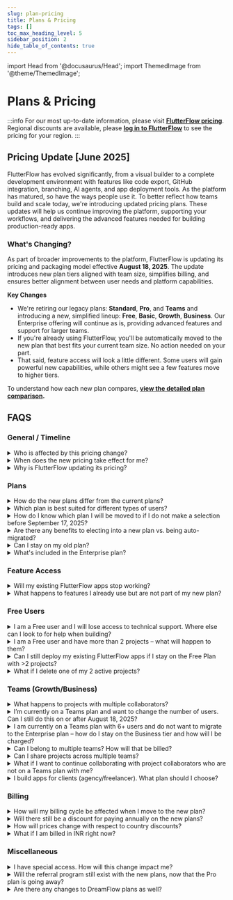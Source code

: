 ```yaml
---
slug: plan-pricing
title: Plans & Pricing
tags: []
toc_max_heading_level: 5
sidebar_position: 2
hide_table_of_contents: true
---
```


import Head from '@docusaurus/Head';
import ThemedImage from '@theme/ThemedImage';

<Head>
  <link rel="stylesheet" href="/css/table_style.css" />
</Head>

# Plans & Pricing
:::info
For our most up-to-date information, please visit **[FlutterFlow pricing](https://flutterflow.io/pricing)**.
Regional discounts are available, please **[log in to FlutterFlow](https://app.flutterflow.io/)** to see the pricing for your region.
:::

## Pricing Update [June 2025]

FlutterFlow has evolved significantly, from a visual builder to a complete development environment with features like code export, GitHub integration, branching, AI agents, and app deployment tools. As the platform has matured, so have the ways people use it. To better reflect how teams build and scale today, we're introducing updated pricing plans. These updates will help us continue improving the platform, supporting your workflows, and delivering the advanced features needed for building production-ready apps.


### What's Changing?

As part of broader improvements to the platform, FlutterFlow is updating its pricing and packaging model effective **August 18, 2025**. The update introduces new plan tiers aligned with team size, simplifies billing, and ensures better alignment between user needs and platform capabilities.

**Key Changes**

- We're retiring our legacy plans: **Standard**, **Pro**, and **Teams** and introducing a new, simplified lineup: **Free**, **Basic**, **Growth**, **Business**. Our Enterprise offering will continue as is, providing advanced features and support for larger teams.
- If you're already using FlutterFlow, you'll be automatically moved to the new plan that best fits your current team size. No action needed on your part.
- That said, feature access will look a little different. Some users will gain powerful new capabilities, while others might see a few features move to higher tiers.


To understand how each new plan compares, **[view the detailed plan comparison](new-pricing-comparison.md).**



## FAQS

### General / Timeline

<details>
<summary>
Who is affected by this pricing change?
</summary>
<p>
All current Free, Standard, Pro, and Teams plan users will move to the new structure.

Enterprise customers on custom contracts are not affected by these changes.

</p>
</details>

<details>
<summary>
When does the new pricing take effect for me?
</summary>
<p>
- For new users, the pricing and packaging will apply immediately on August 18, 2025. After this date, no legacy plans (Standard, Pro, Teams) can be purchased or updated.
- For existing Free, Standard, Pro, and Teams plan users, billing and feature access will remain unchanged during a **30-day transition period** where you will have the ability to elect into a new plan. On September 17, 2025, your account will be moved to one of the new plans if no action is taken.
  - **Important exception:** If you're currently on a Teams plan, you will no longer be able to use your team features on personal projects starting August 18, 2025. To maintain existing Teams plan feature access on those projects, you must either:
    - Move your personal projects into your Team, or
    - Convert your current Teams plan to a new Growth or Business plan and purchase a separate Basic plan for your personal work.

- **Note:** All plan updates will take effect at 12:00 AM local time on the specified effective date.
<div style={{maxWidth: '800px', margin: '0 auto'}}>
  <ThemedImage
    alt="Pricing Update Timeline - 2025"
    sources={{
      light: require('./imgs/pricing-timeline-2025-light.png').default,
      dark: require('./imgs/pricing-timeline-2025-dark.png').default,
    }}
  />
</div>
</p>
</details>

<details>
<summary>
Why is FlutterFlow updating its pricing?
</summary>
<p>
When we launched FlutterFlow, we had one goal: make it radically easier to build beautiful, powerful digital products. Four years later, we’re a full development platform that goes from idea to app store. We now have collaboration features, AI tools, lots of integrations, branching, development environments, and more, built in.

Now our plans are evolving to reflect that growth. We’ve introduced new features across every tier and restructured our plans to better align with the way people build today and how their needs change as they move from MVP to scaling production apps.

</p>
</details>

### Plans

<details>
<summary>
How do the new plans differ from the current plans?
</summary>
<p>
The new plans introduce pricing by team size and more structured feature access to support different types of users and teams as they grow.
</p>
<p>Key changes include:</p>
<ul>
  <li>New plan tiers based on team size, with clearer limits of number of developers that can work together.</li>
  <li>Collaboration solely at the team level, to support scalable workflows and controls.</li>
  <li>Updated feature access, with certain advanced features now only available in higher tiers.</li>
  <li>Plan-based Support levels, with availability varying by plan.</li>
  <li>Revised pricing structure, with updated USD and INR rates.</li>
</ul>
<p>
For a detailed comparison of the current and new plans, including feature breakdown and pricing, please see the **[Detailed Plan Changes](new-pricing-comparison.md)** table above.
</p>
</details>

<details>
<summary>
Which plan is best suited for different types of users?
</summary>
<p>The tiers are designed as a general guide to help highlight which plans tend to work best for different types of use cases, but we know that every user’s needs are different and you’re always welcome to choose the one that works best for you. That said, here’s how we generally recommend thinking about the tiers based on common usage patterns:</p>
<ul>
  <li><strong>Free:</strong> App builders learning and prototyping.</li>
  <li><strong>Basic:</strong> Independent builders shipping production-ready apps.</li>
  <li><strong>Growth:</strong> Solo developers or small teams needing advanced functionality.</li>
  <li><strong>Business:</strong> Established teams (3–5 users) ready for advanced development workflows.</li>
  <li><strong>Enterprise:</strong> Larger teams needing advanced security, governance, and collaboration features.</li>
</ul>
</details>

<details>
<summary>
How do I know which plan I will be moved to if I do not make a selection before September 17, 2025?
</summary>
<p>
If you do not make a selection during the election period (August 18, 2025 - September 17, 2025), your new plan will be automatically determined based on your current **team size**. For example:
</p>
<ul>
  <li>Users on the Free plan will remain in the Free plan, but with new feature restrictions.</li>
  <li>Solo users in Standard will move to the **Basic** plan.</li>
  <li>Pro plan users and Teams of 2 will move to the **Growth** plan.</li>
  <li>Teams of 3-5 will move to the **Business** plan.</li>
  <li>Teams with 6+ users will move to the Business plan and retain their current seat count as of September 17, 2025 for up to 12 months. During this period, no additional seats can be added. After 12 months, you will need to upgrade to an Enterprise plan to continue building with more than 5 team seats.</li>
  <ul><li>We highly encourage you to begin evaluating your team’s resourcing and expansion needs early, as this plan will not support usage growth beyond the feature limits of the Business tier. Early planning and engaging with our sales team can help ensure a smooth migration, avoid disruption, and prevent any risk of project or data access issues at the 12-month cut-off. To start the conversation, please reach out to <a href="mailto:sales@flutterflow.io">sales@flutterflow.io</a> to explore the best solution package for your team.</li></ul>
  <li>Expert Agencies (approved via <a href="https://contra.com/opportunity/rWlmk2Yv-become-a-flutter-flow-agency">**Contra**</a>) will move to the <strong>Business</strong> plan with Agencies Expansion included.</li>
</ul>
<p>

</p>
<p>
We’ll notify you directly in the app and by email before the September 17, 2025 migration, so you’ll have a chance to review or adjust your plan if needed. If you’re unsure, contact us and we’ll help you confirm your new plan
</p>
</details>

<details>
<summary>
Are there any benefits to electing into a new plan vs. being auto-migrated?
</summary>
<p>
Yes! By proactively choosing to move to any of the new plans with annual billing during the election period (before September 17, 2025), you will receive **20% off your first year**.
</p>
</details>

<details>
<summary>
Can I stay on my old plan?
</summary>
<p>
No. All existing plans will be retired on September 17, 2025, and users will be automatically transitioned to the new plans based on their current team size. This helps us simplify billing, improve feature alignment, and deliver a more consistent experience across all teams.
</p>
<p>
If you’re currently a paying user and would prefer not to be part of the migration to one of the new paid plans, you have two paths:
</p>
<ul>
  <li>**Continue building on the Free plan**: you can downgrade your plan to Free, where you will be able to view, edit, and run any 2 existing projects of your choosing inside the editor, but paid‑tier features, deployments, and team seats will be disabled until you upgrade.</li>
  <li>**Export your code**: download the full Flutter source and assets for each project before September 17, 2025 and continue building locally to retain full ownership of your codebase.</li>
</ul>
<p>
If you’d like to review your options or adjust your usage ahead of time, our support team is here to help. You will receive an email confirming the plan your account will move to, but can also confirm by logging into your account after August 18, 2025 to see how your team maps to the new tiers.
</p>
</details>

<details>
<summary>
What's included in the Enterprise plan?
</summary>
<p>
The Enterprise plan is built for organizations that need advanced security, scale, and white-glove support while managing production-grade apps across teams. In addition to all features available in lower tiers, Enterprise includes:
</p>
<ul>
  <li>Controlled FlutterFlow upgrades through version pinning</li>
  <li>Unlimited snapshot backups for project history and rollback</li>
  <li>Single Sign-On (SSO) and Activity Logging for secure, centralized access</li>
  <li>Unlimited development environments to mirror staging, QA, and production workflows</li>
  <li>Advanced accessibility features to meet regulatory requirements</li>
  <li>No automatic right for FlutterFlow to use your logo</li>
  <li>Live and dedicated technical support, plus access to custom engineering solutions when needed</li>
</ul>
<p>
To learn more or explore a custom Enterprise solution for your team, please reach out to <a href="mailto:sales@flutterflow.io">sales@flutterflow.io</a> – we'd be happy to walk you through options that match your scale and needs.
</p>
</details>


### Feature Access

<details>
<summary>
Will my existing FlutterFlow apps stop working?
</summary>
<p>
1. No, your current apps will continue to function and remain deployed, though access to certain features may change depending on your new plan tier starting September 17, 2025\.  <br />
2. If you elect into a new plan during the election period before September 17, 2025, those feature changes will take effect as soon as your new plan becomes active.<br />
<br />
</p>
</details>

<details>
<summary>
What happens to features I already use but are not part of my new plan?
</summary>
<ul>
  <li>
    Access to features will be updated according to your new plan beginning September 17, 2025. If you’re currently using a feature that is moving to a higher tier, there are two possible outcomes:
    <ul>
      <li>
        <strong>Build-time features</strong> (like activity logging, automated testing, or Figma Frame imports) will no longer be accessible. You’ll see an upgrade prompt if you attempt to use them.
      </li>
      <li>
        <strong>Run-time features</strong> (like API endpoints, branching, GitHub integration, or dev environments) will be grandfathered and continue to work as-is, but you won’t be able to create additional instances beyond what you already have. For example:
        <ul>
          <li>
            If you are currently building on a Free plan with 3 API endpoints, you can continue editing them, but won’t be able to add a 4th without upgrading to a paid plan.
          </li>
          <li>
            If you’ve used branching or added multiple development environments and currently exceed your new plan limits, those remain active but you’ll be prompted to upgrade if you try to add more.
          </li>
        </ul>
      </li>
    </ul>
  </li>
  <li>
    This approach ensures existing work isn’t disrupted, while still aligning future access with your selected plan.
  </li>
</ul>
</details>



### Free Users

<details>
<summary>
I am a Free user and I will lose access to technical support. Where else can I look to for help when building?
</summary>
<ul>
  <li>
    Starting August 18, 2025 for new users and September 17, 2025 for existing users, 1:1 support will no longer be included with the Free plan. However, we offer a collection of self-serve resources to help you continue building with confidence:
    <ul>
      <li>
        Our Help Center at <a href="http://docs.flutterflow.io">docs.flutterflow.io</a> offers a free collection of step-by-step guides on how to build, get started, and make the most of FlutterFlow’s features.
        <ul>
          <li>
            We are also launching new troubleshooting guides to help you resolve common issues and workflows.
          </li>
          <li>
            Plus, a new AI-powered assistant will help you quickly find answers and relevant resources within the Help Center.
          </li>
        </ul>
      </li>
      <li>
        You can turn to our <a href="https://community.flutterflow.io/">Community Forum</a> to ask questions, share learnings, and get help from other FlutterFlow builders.
      </li>
      <li>
        We also offer free educational content via our <a href="https://www.youtube.com/@flutterflow">YouTube channel</a> to support your learning and skill development.
      </li>
    </ul>
  </li>
  <li>
    These resources are designed to help all users succeed without needing to rely on 1:1 technical support.
    <ul>
      <li>
        Our Support team will still be available at <a href="mailto:support@flutterflow.io">support@flutterflow.io</a> to all users to assist with billing or account-related issues.
      </li>
    </ul>
  </li>
</ul>
</details>


<details>
<summary>
I am a Free user and have more than 2 projects – what will happen to them?
</summary>
<ul>
  <li>
    Starting September 17, 2025, all personal Free plan projects will be archived until you actively select two to keep editable. This selection is permanent and cannot be changed afterwards. All other projects will be archived – they’ll still appear on your dashboard, and published apps will remain live, but you won’t be able to open, edit, or publish updates unless you upgrade.
    <ul>
      <li>
        **Marketplace exception:** Existing Free plan projects published to the Marketplace prior to August 18, 2025 will not count toward your 2-project limit. If a project is later removed from Marketplace and you exceed the limit, it will be automatically archived.
      </li>
      <li>
        Archived projects are never deleted. If you later upgrade to a paid plan, you'll regain full access to edit and publish them.
      </li>
    </ul>
  </li>
  <li>
    For users on a team-based plan but not on a personal paid plan, this 2-project selection requirement only applies to your personal projects. You will still be able to edit any projects that belong to your team.
    <ul>
      <li>
        We’ve set this policy to ensure everyone can explore FlutterFlow for free while keeping heavy usage sustainable. We won’t remove any of your existing projects. They’re safe and accessible whenever you decide to upgrade.
      </li>
    </ul>
  </li>
</ul>
</details>

<details>
<summary>
Can I still deploy my existing FlutterFlow apps if I stay on the Free Plan with &gt;2 projects?
</summary>
<p>
Any existing projects already live will remain deployed, even if you have more than 2 projects currently deployed. However, on the new Free plan, you’ll be limited to editing and publishing updates to at most 2 active projects. All other projects will remain deployed, but you won’t be able to make changes or redeploy them unless you upgrade to a paid plan.
</p>
</details>

<details>
<summary>
What if I delete one of my 2 active projects?
</summary>
<p>
If you delete one of your active projects, we’ll automatically unarchive your most recently edited archived project to replace it.
</p>
<p>
If you only had 2 projects total and delete one, you’ll be able to create a new project instead.
</p>
</details>

### Teams (Growth/Business)

<details>
<summary>
What happens to projects with multiple collaborators?
</summary>
<p>
Starting September 17, 2025, all project collaboration must occur within a team (Growth or Business). This means:
</p>
<ul>
  <li><strong>Team projects.</strong> Everyone on your team keeps full edit access. Any project collaborator who is not a paid seat on your team will be switched to view-only access at the project level until they’re added as a paid team member.</li>
  <li><strong>Projects not associated with a team.</strong> The project owner keeps full edit access and all other project collaborators become view-only members on that project. To keep editing together, move the project into a team and invite those collaborators as team members.</li>
  <li><strong>Solo projects:</strong> If you are the only editor, nothing changes. You retain full edit access.</li>
</ul>
<p>
Note: If you choose to migrate to a new paid plan before September 17, 2025, any collaborators not on your team will immediately move to view-only access at the time of conversion.

</p>
</details>

<details>
<summary>
I’m currently on a Teams plan and want to change the number of users. Can I still do this on or after August 18, 2025?
</summary>
<p>
No. As a part of the existing Teams plan retirement, team size will be locked on August 18, 2025. To adjust your team size after that date, please transition to one of the new plans (Growth or Business).
</p>
</details>

<details>
<summary>
I am currently on a Teams plan with 6+ users and do not want to migrate to the Enterprise plan – how do I stay on the Business tier and how will I be charged?
</summary>
<p>
- Teams with more than 5 users who do not wish to move yet to an Enterprise contract can continue on the Business tier under a transitional pricing structure. These teams will be billed at the standard Business tier seat pricing and then $85/seat/month for each additional seat over 5. Pricing will be based on the number of users in the team as of September 17, 2025 and billed on a monthly basis. 
</p>
<p>
- This option allows larger retail teams to continue operating under the Business feature set without immediate contract negotiation, but will be available only to existing 6+ seat teams for 12 months from September 17, 2025 through September 17, 2026 to ensure continuity without immediate contract negotiation.
</p>
<p>
- Note: Your seat count will be locked based on your team size as of September 17, 2025. You may reduce seats later, but will not be able to add more or expand beyond the feature set and usage limits of the current Business tier (except for any run-time features already in use that are grandfathered).
</p>
<p>
However, if you would like to maintain a single account, collaboration across all of your team members, enterprise level features and support, please reach out to <a href="mailto:sales@flutterflow.io">sales@flutterflow.io</a>.
</p>
</details>

<details>
<summary>
Can I belong to multiple teams? How will that be billed?
</summary>
<p>
Yes, starting August 18, 2025, users will be able to belong to multiple teams in FlutterFlow in the new plans – this is a new capability as part of our updated team and collaboration structure. Each team is treated as a separate billing entity, with its own plan, users, and usage limits. 
</p>
<p>
If you are added as an editor on more than one team, you will count toward the seat total on each of those teams, and each team will manage your seat and billing as part of their own subscription. You will not be billed individually – all billing remains centralized at the team level.
</p>
<p>
Note: you can also be added as a view-only collaborator on projects that are a part of different teams. View-only collaborators do not count toward any seat limits or billing.
</p>
</details>

<details>
<summary>
Can I share projects across multiple teams?
</summary>
<p>
- No, projects cannot be shared across multiple teams. Each project belongs to at most one team, and access is managed within that team’s structure.
- If you want someone from another team to collaborate on a project, they must be invited into your team as an editor or granted access using a Single Project Collaborator Pass.
</p>
</details>

<details>
<summary>
What if I want to continue collaborating with project collaborators who are not on a Teams plan with me?
</summary>
<p>
- With the new pricing model, collaboration is only supported within shared Teams plans. This means that to work together on a project, all collaborators must be part of the same Growth, Business, or Enterprise team. However, users can now be members of multiple teams at the same time, which allows you to create separate teams for different projects, depending on who you need to collaborate with.
- Project-level collaboration (where individuals outside your team could be added to specific projects) is being phased out to simplify permissions, ensure security, and support shared billing.
- If you would like to continue collaborating:
    - You can invite others to join your team (additional seats may require an upgrade depending on your plan).
    - Or, they can create a new team and invite you, depending on who should own billing and project access.
    - **New:** If you're on a Growth or Business plan, you may also purchase Single Project Collaborator passes, which allows you to grant another paid user access to a single project without adding them to your full team. Each pass is $15/month and can be reassigned to different collaborators or projects as needed. You can purchase up to 4 (Growth) or up to 10 (Business). This collaborator must themselves have also purchased a paid Basic plan to be eligible to be a single project collaborator.
- This change ensures that every project has clear ownership, consistent permissions, and a scalable path for team-based collaboration.

</p>
</details>

<details>
<summary>
I build apps for clients (agency/freelancer). What plan should I choose?
</summary>
<ul>
  <li>
    We will now offer multiple plan options to support agencies of all sizes – whether you’re a solo freelancer, a fast-growing studio, or an established consultancy. We believe the best path depends on your team size and how you prefer to work with your clients:
    <ul>
      <li>
        Solo freelancers or small agencies (1–5 developers)
        <ul>
          <li>
            We recommend the Business plan, which supports up to 5 team members with advanced features like branching and access control.
          </li>
        </ul>
      </li>
      <li>
        Agencies with more than 5 developers:
        <ul>
          <li>
            If your client plans to manage the code:
            <ul>
              <li>
                We recommend encouraging your client to purchase their own Enterprise plan and inviting your agency developers as Team members on the plan. To learn more about our Enterprise offering, they can reach out to <a href="mailto:sales@flutterflow.io">sales@flutterflow.io</a>.
              </li>
            </ul>
          </li>
          <li>
            If you intend to maintain the code on behalf of your client:
            <ul>
              <li>
                If your agency has under 13 developers, you may qualify for our new Agencies Expansion package coming out with the Business plan, available to FlutterFlow Expert Agencies.
                <ul>
                  <li>
                    As part of the add-on, you can:
                    <ul>
                      <li>Purchase up to 7 additional seats beyond the 5 included in Business at $85/seat/month (12 seats total per team).</li>
                      <li>Invite up to 20 Basic paid users to specific projects without requiring them to be team members via Single Project Collaborator Passes.</li>
                    </ul>
                  </li>
                  <li>
                    To become eligible now, you can apply to be an Expert Agency on our <a href="https://contra.com/opportunity/rWlmk2Yv-become-a-flutter-flow-agency">Contra</a> page. Existing Expert Agencies listed on Contra will be pre-approved to select the Agencies Expansion package starting August 18, 2025, regardless of team size and with continued flexibility to expand on a per-seat basis.
                  </li>
                </ul>
              </li>
              <li>
                For larger agencies with more than 12 developers and managing multiple enterprise-level clients, we recommend exploring our new Application-Specific Usage (ASU) licensing model. This offering is custom tailored to your multi-client business with Enterprise features, Managed Service Provider (MSP) volume discounts, and potential for co-marketing opportunities. To learn more and see if you qualify, please reach out to <a href="mailto:mspartners@flutterflow.io">mspartners@flutterflow.io</a>.
              </li>
            </ul>
          </li>
        </ul>
      </li>
    </ul>
  </li>
</ul>
</details>



### Billing

<details>
<summary>
How will my billing cycle be affected when I move to the new plan?
</summary>
<p>
To ensure a smooth transition, billing changes will align with your existing billing cycle:
</p>
<ul>
  <li>You will stay on your current pricing until your next billing renewal (monthly or annual). For example:</li>
  <ul>
    <li>If your monthly billing date is September 3, 2025, your features will switch to the new plan on September 17, 2025 (or earlier if you elect to switch), but new pricing will apply starting your next billing cycle on October 3, 2025.</li>
    <li>If you’re on an annual plan, your price won’t change until your next annual renewal. After that, the new pricing will apply for the following 12 months.</li>
  </ul>
  <li>You will have the option to upgrade early to the new pricing plan if you choose, with any remaining credit from your current plan applied toward the new plan.</li>
</ul>
<p>
If you are currently on an annual plan and choose to cancel your subscription during the transition period (August 18, 2025 - September 17, 2025), you will be eligible for a pro-rated refund. This is to account for any features you may have prepaid for under your current plan that will no longer be available once the new plans take effect.
</p>
<p>
If you have questions about your billing, please contact support at <a href="mailto:support@flutterflow.io">support@flutterflow.io</a>
</p>
</details>

<details>
<summary>
Will there still be a discount for paying annually on the new plans?
</summary>
<p>
Yes, we will continue offering a meaningful discount on all new plans when billed annually instead of monthly – typically around 25%. This discount remains available regardless of your location or currency and reflects 12 months of service at a reduced monthly rate.
</p>
<p>
<em>Note: The Business plan bundled pricing is only available on a monthly billing basis, as it is designed to support current users through their transition period.</em>
</p>
</details>

<details>
<summary>
How will prices change with respect to country discounts?
</summary>
<p>
Localized pricing will continue where applicable. If you’re in a supported region, your billing will reflect adjusted rates at existing discounts based on your location.
</p>
</details>

<details>
<summary>
What if I am billed in INR right now?
</summary>
<p>
If your account is billed in INR, your pricing will follow our localized rates:
</p>
<ul>
  <li>**Basic Plan:** ₹1,300 INR per seat per month.</li>
  <li>**Growth Plan:** ₹2,650 INR for the first seat, and ₹1,850 INR for the second seat per month.</li>
  <li>**Business Plan:** ₹5,100 INR for the first seat, and ₹2,850 INR each for seats 2–5 per month.</li>
  <ul><li>Agencies Expansion: Add up to 7 additional seats (12 total per team) at ₹2,850 INR/month.</li></ul>
</ul>
<p>
All INR pricing reflects the same features and plan structures as USD pricing, with adjustments for local purchasing power.
</p>
</details>

### Miscellaneous

<details>
<summary>
I have special access. How will this change impact me?
</summary>
<p>
- If you currently have Special Access (such as through a community program, academic use, or other exception), your FlutterFlow experience will remain unchanged. You will continue to have the same benefits provided under your existing Special Access status, which is separate from the new plan structure.
- **Note:**
    - Users with Special Access can collaborate with an unlimited number of users, but those collaborators must also have either Special Access or be on a paid plan.
    - Special Access may be granted at either the individual or team level. If only the individual has Special Access, they will not have full feature access when working on team projects unless the team also has Special Access.

</p>
</details>

<details>
<summary>
Will the referral program still exist with the new plans, now that the Pro plan is going away?
</summary>
<p>
- With the retirement of the Pro plan, our current referral program will also be sunset. This means any active referral discounts will end at your next renewal. However, any earned referral credits will remain in your account and can be redeemed for equivalent free months of the new Growth plan.
- We’re actively exploring what a future referral or incentive program could look like under the new pricing model, with the goal of better supporting and rewarding our community as we grow.

</p>
</details>

<details>
<summary>
Are there any changes to DreamFlow plans as well?
</summary>
<p>
DreamFlow is a separate product and DreamFlow plans are not affected with this plan update.
</p>
</details>
